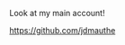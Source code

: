 Look at my main account!

https://github.com/jdmauthe

<!---
mauthejd/mauthejd is a ✨ special ✨ repository because its `README.md` (this file) appears on your GitHub profile.
You can click the Preview link to take a look at your changes.
--->
